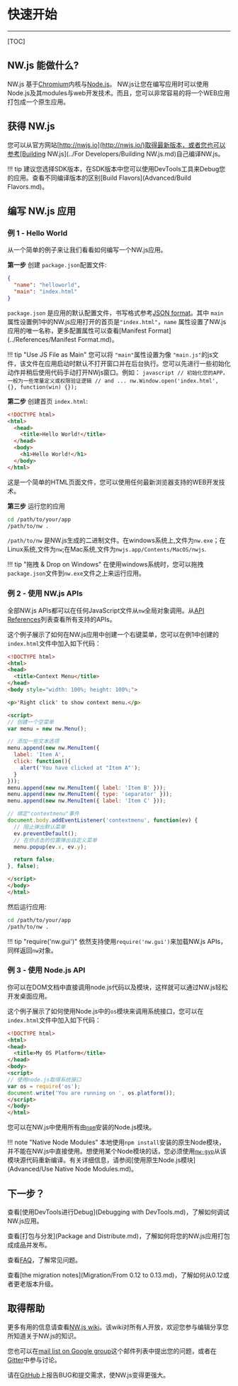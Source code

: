 # 快速开始
---

[TOC]

## NW.js 能做什么?
NW.js 基于[Chromium](http://www.chromium.org)内核与[Node.js](http://nodejs.org/)。
NW.js让您在编写应用时可以使用Node.js及其modules与web开发技术。而且，您可以非常容易的将一个WEB应用打包成一个原生应用。

## 获得 NW.js

您可以从官方网站[http://nwjs.io](http://nwjs.io/)取得最新版本，或者您也可以参考[Building NW.js](../For Developers/Building NW.js.md)自己编译NW.js。

!!! tip
    建议您选择SDK版本，在SDK版本中您可以使用DevTools工具来Debug您的应用。查看不同编译版本的区别[Build Flavors](Advanced/Build Flavors.md)。

## 编写 NW.js 应用

### 例 1 - Hello World

从一个简单的例子来让我们看看如何编写一个NW.js应用。

**第一步** 创建 `package.json`配置文件:

```json
{
  "name": "helloworld",
  "main": "index.html"
}
```

`package.json` 是应用的默认配置文件，书写格式参考[JSON format](http://www.json.org/)。其中 `main` 属性设置例1中的NW.js应用打开的首页是`"index.html"`，`name` 属性设置了NW.js应用的唯一名称，更多配置属性可以查看[Manifest Format](../References/Manifest Format.md)。

!!! tip "Use JS File as Main"
    您可以将 `"main"`属性设置为像 `"main.js"`的js文件，该文件在应用启动时默认不打开窗口并在后台执行。您可以先进行一些初始化动作并稍后使用代码手动打开NWjs窗口。例如：
    ```javascript
    // 初始化您的APP，一般为一些常量定义或权限验证逻辑
    // and ...
    nw.Window.open('index.html', {}, function(win) {});
    ```

**第二步** 创建首页 `index.html`:

```html
<!DOCTYPE html>
<html>
  <head>
    <title>Hello World!</title>
  </head>
  <body>
    <h1>Hello World!</h1>
  </body>
</html>
```

这是一个简单的HTML页面文件，您可以使用任何最新浏览器支持的WEB开发技术。

**第三步** 运行您的应用

```bash
cd /path/to/your/app
/path/to/nw .
```

`/path/to/nw` 是NW.js生成的二进制文件。在windows系统上,文件为`nw.exe`；在Linux系统,文件为`nw`;在Mac系统,文件为`nwjs.app/Contents/MacOS/nwjs`.

!!! tip "拖拽 &amp; Drop on Windows"
    在使用windows系统时，您可以拖拽`package.json`文件到`nw.exe`文件之上来运行应用。

### 例 2 - 使用 NW.js APIs

全部NW.js APIs都可以在任何JavaScript文件从`nw`全局对象调用。从[API References](../index.md#references)列表查看所有支持的APIs。

这个例子展示了如何在NW.js应用中创建一个右键菜单，您可以在例1中创建的`index.html`文件中加入如下代码：

```html
<!DOCTYPE html>
<html>
<head>
  <title>Context Menu</title>
</head>
<body style="width: 100%; height: 100%;">

<p>'Right click' to show context menu.</p>

<script>
// 创建一个空菜单
var menu = new nw.Menu();

// 添加一些文本选项
menu.append(new nw.MenuItem({
  label: 'Item A',
  click: function(){
    alert('You have clicked at "Item A"');
  }
}));
menu.append(new nw.MenuItem({ label: 'Item B' }));
menu.append(new nw.MenuItem({ type: 'separator' }));
menu.append(new nw.MenuItem({ label: 'Item C' }));

// 绑定"contextmenu"事件
document.body.addEventListener('contextmenu', function(ev) {
  // 阻止弹出默认菜单
  ev.preventDefault();
  // 在你点击的位置弹出自定义菜单
  menu.popup(ev.x, ev.y);

  return false;
}, false);

</script>  
</body>
</html>
```

然后运行应用:
```bash
cd /path/to/your/app
/path/to/nw .
```

!!! tip "require('nw.gui')"
	依然支持使用`require('nw.gui')`来加载NW.js APIs，同样返回`nw`对象。

### 例 3 - 使用 Node.js API

你可以在DOM文档中直接调用node.js代码以及模块，这样就可以通过NW.js轻松开发桌面应用。

这个例子展示了如何使用Node.js中的`os`模块来调用系统接口，您可以在`index.html`文件中加入如下代码：

```html
<!DOCTYPE html>
<html>
<head>
  <title>My OS Platform</title>
</head>
<body>
<script>
// 使用node.js取得系统接口
var os = require('os');
document.write('You are running on ', os.platform());
</script>
</body>
</html>
```

您可以在NW.js中使用所有由[`npm`](https://www.npmjs.com/)安装的Node.js模块。

!!! note "Native Node Modules"
    本地使用`npm install`安装的原生Node模块，并不能在NW.js中直接使用。想使用某个Node模块的话，您必须使用[`nw-gyp`](https://github.com/nwjs/nw-gyp)从该模块源代码重新编译。有关详细信息，请参阅[使用原生Node.js模块](Advanced/Use Native Node Modules.md)。

## 下一步？

查看[使用DevTools进行Debug](Debugging with DevTools.md)，了解如何调试NW.js应用。

查看[打包与分发](Package and Distribute.md)，了解如何将您的NW.js应用打包成成品并发布。

查看[FAQ](FAQ.md)，了解常见问题。

查看[the migration notes](Migration/From 0.12 to 0.13.md)，了解如何从0.12或者更老版本升级。

## 取得帮助

更多有用的信息请查看[NW.js wiki](https://github.com/nwjs/nw.js/wiki)。该wiki对所有人开放，欢迎您参与编辑分享您所知道关于NW.js的知识。

您也可以在[mail list on Google group](https://groups.google.com/forum/#!forum/nwjs-general)这个邮件列表中提出您的问题，或者在[Gitter](https://gitter.im/nwjs/nw.js)中参与讨论。

请在[GitHub](https://github.com/nwjs/nw.js/issues)上报告BUG和提交需求，使NW.js变得更强大。